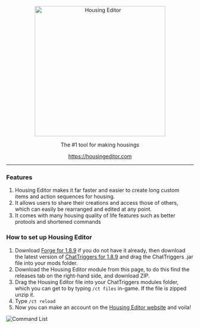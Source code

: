 <div align="center"><a href="https://www.housingeditor.com"><img src="https://www.housingeditor.com/img/logo.b2fb1e76.svg" alt="Housing Editor" width="350" /></a>
<p>The #1 tool for making housings</p>
<p><a href="https://housingeditor.com" target="_blank">https://housingeditor.com</a></p>
<hr /></div>
<h3 style="text-align: left;">Features</h3>
<ol>
<li>Housing Editor makes it far faster and easier to create long custom items and action sequences for housing.</li>
<li>It allows users to share their creations and access those of others, which can easily be rearranged and edited at any point.</li>
<li>It comes with many housing quality of life features such as better protools and shortened commands</li>
</ol>
<h3 style="text-align: left;">How to set up Housing Editor</h3>
<ol>
<li>Download <a href="https://files.minecraftforge.net/net/minecraftforge/forge/index_1.8.9.html">Forge for 1.8.9</a> if you do not have it already, then download the latest version of <a href="https://www.chattriggers.com/">ChatTriggers for 1.8.9</a> and drag the ChatTriggers .jar file into your mods folder.</li>
<li>Download the Housing Editor module from this page, to do this find the releases tab on the right-hand side, and download ZIP.</li>
<li>Drag the Housing Editor file into your ChatTriggers modules folder, which you can get to by typing <code>/ct files</code> in-game. If the file is zipped unzip it.</li>
<li>Type <code>/ct reload</code></li>
<li>Now you can make an account on the <a href="https://www.housingeditor.com" target="_blank">Housing Editor website</a> and voila!</li>
</ol>
<p><img src="https://cdn.discordapp.com/attachments/994735120688873662/995541839346139216/unknown.png" alt="Command List" /></p>
